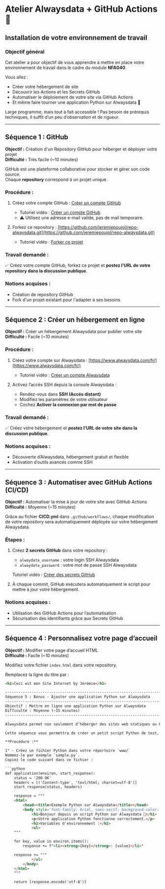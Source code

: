 # Atelier Alwaysdata + GitHub Actions 🚀

## Installation de votre environnement de travail

### Objectif général
Cet atelier a pour objectif de vous apprendre à mettre en place votre environnement de travail dans le cadre du module **NFA040**.

Vous allez :
- Créer votre hébergement de site
- Découvrir les Actions et les Secrets GitHub
- Automatiser le déploiement de votre site via GitHub Actions
- Et même faire tourner une application Python sur Alwaysdata 🎉

Large programme, mais tout à fait accessible ! Pas besoin de prérequis techniques, il suffit d’un peu d’observation et de rigueur.

---

## Séquence 1 : GitHub

**Objectif :** Création d'un Repository GitHub pour héberger et déployer votre projet  
**Difficulté :** Très facile (~10 minutes)

GitHub est une plateforme collaborative pour stocker et gérer son code source.  
Chaque **repository** correspond à un projet unique.

### Procédure :
1. Créez votre compte GitHub : [Créer un compte GitHub](https://github.com/)
   - Tutoriel vidéo : [Créer un compte GitHub](https://docs.github.com/fr/get-started/onboarding/getting-started-with-your-github-account)
   - ⚠️ Utilisez une adresse e-mail valide, pas de mail temporaire.

2. Forkez ce repository : [https://github.com/jeremiepoujol/repo-alwaysdata.git](https://github.com/jeremiepoujol/repo-alwaysdata.git)
   - Tutoriel vidéo : [Forker ce projet](https://youtu.be/p33-7XQ29zQ)

### Travail demandé :
✅ Créez votre compte GitHub, forkez ce projet et **postez l’URL de votre repository dans la discussion publique**.

### Notions acquises :
- Création de repository GitHub
- Fork d'un projet existant pour l'adapter à ses besoins

---

## Séquence 2 : Créer un hébergement en ligne

**Objectif :** Créer un hébergement Alwaysdata pour publier votre site  
**Difficulté :** Facile (~10 minutes)

### Procédure :
1. Créez votre compte sur Alwaysdata : [https://www.alwaysdata.com/fr/](https://www.alwaysdata.com/fr/)
   - Tutoriel vidéo : [Créer un compte Alwaysdata](https://youtu.be/6jJiqv_ZCHg)

2. Activez l’accès SSH depuis la console Alwaysdata :
   - Rendez-vous dans **SSH (Accès distant)**
   - Modifiez les paramètres de votre utilisateur
   - Cochez **Activer la connexion par mot de passe**

### Travail demandé :
✅ Créez votre hébergement et **postez l’URL de votre site dans la discussion publique**.

### Notions acquises :
- Découverte d’Alwaysdata, hébergement gratuit et flexible
- Activation d’outils avancés comme SSH

---

## Séquence 3 : Automatiser avec GitHub Actions (CI/CD)

**Objectif :** Automatiser la mise à jour de votre site avec GitHub Actions  
**Difficulté :** Moyenne (~15 minutes)

Grâce au fichier **CICD.yml** dans `.github/workflows/`, chaque modification de votre repository sera automatiquement déployée sur votre hébergement Alwaysdata.

### Étapes :

1. Créez **2 secrets GitHub** dans votre repository :
   - `alwaydata_username` : votre login SSH Alwaysdata
   - `alwaydata_password` : votre mot de passe SSH Alwaysdata

   Tutoriel vidéo : [Créer des secrets GitHub](https://youtu.be/Rv5X5-qbvqA)

2. À chaque commit, GitHub exécutera automatiquement le script pour mettre à jour votre hébergement.

### Notions acquises :
- Utilisation des GitHub Actions pour l’automatisation
- Sécurisation des identifiants grâce aux Secrets GitHub

---

## Séquence 4 : Personnalisez votre page d’accueil

**Objectif :** Modifier votre page d’accueil HTML  
**Difficulté :** Facile (~10 minutes)

Modifiez votre fichier `index.html` dans votre repository.

Remplacez la ligne du titre par :

```html
<h1>Ceci est mon Site Internet by Jérémie</h1>

---------------------------------------------------------------------------------------------
Séquence 5 : Bonus - Ajouter une application Python sur Alwaysdata
---------------------------------------------------------------------------------------------
Objectif : Mettre en ligne une application Python sur Alwaysdata
Difficulté : Moyenne (~15 minutes)
---------------------------------------------------------------------------------------------

Alwaysdata permet non seulement d’héberger des sites web statiques ou PHP, mais aussi des applications Python grâce à ce que l’on appelle le protocole WSGI.

Cette séquence vous permettra de créer un petit script Python de test, et de l’exécuter en ligne depuis votre hébergement Alwaysdata.

**Procédure :**

1° - Créez un fichier Python dans votre répertoire `www/`  
Nommez-le par exemple `sample.py`.  
Copiez le code suivant dans ce fichier :

```python
def application(environ, start_response):
    status = '200 OK'
    headers = [('Content-type', 'text/html; charset=utf-8')]
    start_response(status, headers)

    response = """
    <html>
        <head><title>Exemple Python sur Alwaysdata</title></head>
        <body style='font-family: Arial, sans-serif; background-color: #f9f9f9; padding: 40px;'>
            <h1>Bonjour depuis un script Python sur Alwaysdata 🎉</h1>
            <p>Votre application Python fonctionne correctement.</p>
            <h2>Variables d'environnement :</h2>
            <ul>
    """

    for key, value in environ.items():
        response += f"<li><strong>{key}</strong>: {value}</li>"

    response += """
            </ul>
        </body>
    </html>
    """

    return [response.encode('utf-8')]
